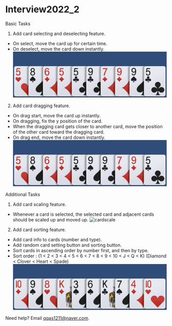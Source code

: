 # Interview2022_2

Basic Tasks

1. Add card selecting and deselecting feature.
- On select, move the card up for certain time.
- On deselect, move the card down instantly.
![cardselect](CardSelect.gif)

2. Add card dragging feature.
- On drag start, move the card up instantly.
- On dragging, fix the y position of the card.
- When the dragging card gets closer to another card, move the position of the other card toward the dragging card.
- On drag end, move the card down instantly.
![carddrag](CardDrag.gif)


Additional Tasks

1. Add card scaling feature.
- Whenever a card is selected, the selected card and adjacent cards should be scaled up and moved up.
![cardscale](CardScale.gif)

2. Add card sorting feature.
- Add card info to cards (number and type).
- Add random card setting button and sorting button.
- Sort cards in ascending order by number first, and then by type.
- Sort order :
(1 < 2 < 3 < 4 < 5 < 6 < 7 < 8 < 9 < 10 < J < Q < K)
(Diamond < Clover < Heart < Spade)
![cardsort](CardSort.gif)


Need help? Email <u>qqas1211@naver.com</u>.
